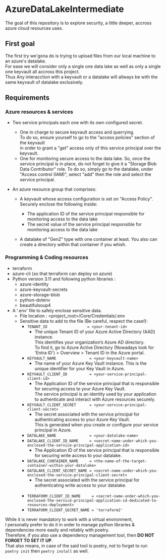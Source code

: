 # AzureDataLakeIntermediate
The goal of this repository is to explore security, a little deeper, accross azure cloud resources uses.

## First goal
The first try we'gona do is trying to upload files from our local machine to an azure's datalake.<br>
For ease we will consider only a single one data lake as well as only a single one keyvault all accross this project.<br>
Thus Any interacction with a keyvault or a datalake will allways be with the same keyvault of datalake exclusively.

## Requirements
### Azure resources & services
* Two service principals each one with its own configured secret.
    + One in charge to secure keyvault access and querrying.<br>
    To do so, ensure yourself to go to the "access policies" section of the keyvault<br>
    in order to grant a "get" access only of this service principal over the keyvault. 
    + One for monitoring secure access to the data lake.
    So, once the service principal is in place, do not forget to give it a "Storage Blob Data Contributor" role.
    To do so, simply go to the datalake, under "Access control (IAM)", select "add" then the role and select the service principal. 

* An azure resource group that comprises:
    + A keyvault whose access configuration is set on "Access Policy". Securely enclose the following inside:
        + The application ID of the service principal responsible for monitoring access to the data lake
        + The secret value of the service principal responsible for monitoring access to the data lake
    
    + A datalake of "Gen2" type with one container at least. You also can create a directory within that container if you whish.

### Programming & Coding resources
* terraform
* azure-cli (so that terraform can deploy on azure)
* Python version 3.11 and following python libraries :
    + azure-identity
    + azure-keyvault-secrets
    + azure-storage-blob
    + python-dotenv
    + beautifulsoup4
* A '.env' file to safely enclose sensitive data.
    + File location : <project_root>/Core/Credentials/.env
    + Sensitive data to add to the file (Be careful, respect the case!):
        + `TENANT_ID                  = <your-tenant-id>`
            - The unique Tenant ID of your Azure Active Directory (AAD) instance.<br>
            This identifies your organization’s Azure AD directory.<br>
            To find it, go to Azure Active Directory (Nowadays look for 'Entra ID') > Overview > Tenant ID in the Azure portal.
        + `KEYVAULT_NAME               = <your-keyvault-name>`
            - The name of your Azure Key Vault instance. This is the unique identifier for your Key Vault in Azure.
        + `KEYVAULT_CLIENT_ID          = <your-service-principal-client-id>`
            - The Application ID of the service principal that is responsible for securing access to your Azure Key Vault.<br>
            The service principal is an identity used by your application to authenticate and interact with Azure resources securely.
        + `KEYVAULT_CLIENT_SECRET      = <your-service-principal-client-secret>`
            - The secret associated with the service principal for authenticating access to your Azure Key Vault.<br>
            This is generated when you create or configure your service principal in Azure.
        + `DATALAKE_NAME               = <your-datalake-name>`
        + `DATALAKE_CLIENT_ID_NAME     = <secret-name-under-which-you-enclosed-the-service-principal-application-id>`
            - The Application ID of the service principal that is responsible for securing write access to your datalake.<br>
        + `DATALAKE_CONTAINER_NAME     = <the-name-of-the-target-container-within-your-datalake>`
        + `DATALAKE_CLIENT_SECRET_NAME = <secret-name-under-which-you-enclosed-the-service-principal-client-secret>`
            - The secret associated with the service principal for authenticating write access to your datalake.<br>`
        + `TERRAFORM_CLIENT_ID_NAME     = <secret-name-under-which-you-enclosed-the-service-principal-application-id-dedicated-to-resources-deployment>`
        + `TERRAFORM_CLIENT_SECRET_NAME = 'terraform2'`

While it is never mandatory to work with a virtual environment,<br>
I personally prefer to do it in order to manage python libraries & dependencies more easily and reliably with poetry.<br>
Therefore, if you also use a dependency management tool, then **DO NOT FORGET TO SET IT UP**.<br>
That also means, in case of the said tool is poetry, not to forget to run `poetry init` then `poetry install` as well.